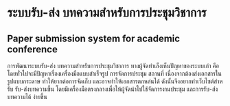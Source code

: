 # ระบบรับ-ส่ง บทความสําหรับการประชุมวิชาการ
## Paper submission system for academic conference

การพัฒนาระบบรับ-ส่ง บทความสําหรับการประชุมวิชาการ ทางผู้จัดทําเล็งเห็นปัญหาของระบบเก่า
คือ โดยทั่วไปจะมีปัญหาเรื่องเครื่องมือแบบสําเร็จรูป การจัดการประชุม สถานที่ เนื่องจากต้องส่งเอกสารใน
รูปแบบกระดาษ ทําให้ยากต่อการจัดเก็บ และอาจทําให้เอกสารตกหล่นได้ ดังนั้นจึงอยากทําเว็บไซต์สําหรับ
รับ-ส่งบทความขึ้น โดยมีเครื่องมือตรงกลางเพื่อให้ผู้จัดนําไปใช้จัดการงานประชุม และการรับ-ส่งบทความได้
ง่ายขึ้น
